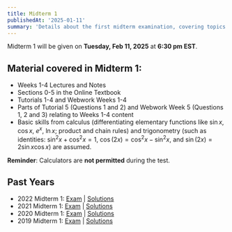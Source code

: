 ```yaml
---
title: Midterm 1
publishedAt: '2025-01-11'
summary: 'Details about the first midterm examination, covering topics from weeks 1-5.'
---
```


Midterm 1 will be given on **Tuesday, Feb 11, 2025** at **6:30 pm EST**. 

## Material covered in Midterm 1:

- Weeks 1-4 Lectures and Notes
- Sections 0-5 in the Online Textbook
- Tutorials 1-4 and Webwork Weeks 1-4
- Parts of Tutorial 5 (Questions 1 and 2) and Webwork Week 5 (Questions 1, 2 and 3) relating to Weeks 1-4 content
- Basic skills from calculus (differentiating elementary functions like $\sin x$, $\cos x$, $e^x$, $\ln x$; product and chain rules) and trigonometry (such as identities: $\sin^2 x + \cos^2 x = 1$, $\cos(2x) = \cos^2 x - \sin^2 x$, and $\sin(2x) = 2 \sin x \cos x$) are assumed.

**Reminder**: Calculators are **not permitted** during the test.

## Past Years
- 2022 Midterm 1: [Exam](https://onq.queensu.ca/content/enforced/992465-APSC174W25/past-exams/Midterm1/APSC%20174%20Midterm%201-%202022.pdf) | [Solutions](https://onq.queensu.ca/content/enforced/992465-APSC174W25/past-exams/Midterm1/APSC%20174%20Midterm%201-%202022%20Solution.pdf)
- 2021 Midterm 1: [Exam](https://onq.queensu.ca/content/enforced/992465-APSC174W25/past-exams/Midterm1/APSC%20174%20Midterm%201-%202021.pdf) | [Solutions](https://onq.queensu.ca/content/enforced/992465-APSC174W25/past-exams/Midterm1/APSC%20174%20Midterm%201-%202021%20Solution.pdf)
- 2020 Midterm 1: [Exam](https://onq.queensu.ca/content/enforced/992465-APSC174W25/past-exams/Midterm1/APSC%20174%20Midterm%201-%202020.pdf) | [Solutions](https://onq.queensu.ca/content/enforced/992465-APSC174W25/past-exams/Midterm1/APSC%20174%20Midterm%201-%202020%20Solution.pdf)
- 2019 Midterm 1: [Exam](https://onq.queensu.ca/content/enforced/992465-APSC174W25/past-exams/Midterm1/APSC%20174%20Midterm%201-%202019.pdf) | [Solutions](https://onq.queensu.ca/content/enforced/992465-APSC174W25/past-exams/Midterm1/APSC%20174%20Midterm%201-%202019%20Solution.pdf)
